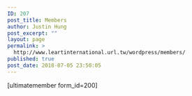 ```yaml
---
ID: 207
post_title: Members
author: Justin Hung
post_excerpt: ""
layout: page
permalink: >
  http://www.leartinternational.url.tw/wordpress/members/
published: true
post_date: 2018-07-05 23:50:05
---
```

[ultimatemember form_id=200]